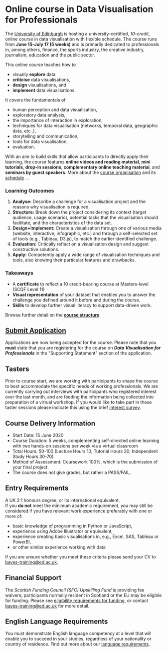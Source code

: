 # Online course in Data Visualisation for Professionals

The [University of Edinburgh](https://www.ed.ac.uk) is hosting a university-certified, _10-credit_, online course in data visualisation with flexible schedule. The course runs from __June 15-July 17 (5 weeks)__ and is primarily dedicated to professionals in, among others, finance, the sports industry, the creative industry, journalism, education and the public sector.

This online course teaches how to
* visually __explore__ data
* __criticise__ data visualisations, 
* __design__ visualisations, and 
* __implement__ data visualisations. 

It covers the fundamentals of 
* human perception and data visualisation, 
* exploratory data analysis,
* the importance of interaction in exploration, 
* techniques for data visualisation (networks, temporal data, geographic data, etc..), 
* storytelling and communication,
* tools for data visualisation,
* evaluation.

With an aim to build skills that allow participants to directly apply their learning, the course features __online videos and reading material__, __mini tutorials__, __drop-in sessions__,  __complementary online teaching material__, and  __seminars by guest speakers__. More about the [course organisation](organisation.html) and its [schedule](content.html) ...

### Learning Outcomes
1. **Analyse:** Describe a challenge for a visualisation project and the reasons why visualisation is required. 
2. **Structure:** Break down the project considering its context (target audience, usage scenario), potential tasks that the visualisation should facilitate, and the characteristics of the data set.
3. **Design+Implement:** Create a visualisation through one of various media (website, interactive, infographic, etc.) and through a self-selected set of tools (e.g., Tableau, D3.js), to match the earlier identified challenge.
4. **Evaluation:** Critically reflect on a visualisation design and suggest constructive solutions. 
5. **Apply:** Competently apply a wide range of visualisation techniques and tools, also knowing their particular features and drawbacks.

### Takeaways 
* A **certificate** to reflect a 10 credit-bearing course at Masters-level (SCQF Level 11)
* **Visual representation** of your dataset that enables you to answer the challenge you defined around it before and during the course.
* **Skills** to develop further visual literacy to support data-driven work.

Browse further detail on the __[course structure](organisation.md)__.

## [Submit Application](https://www.ed.ac.uk/studying/postgraduate/degrees/index.php?r=site/view&edition=2020&id=1002)

Applications are now being accepted for the course. Please note that you **must** state that you are registering for the course on ***Data Visualisation for Professionals*** in the "Supporting Statement" section of the application.

## Tasters

Prior to course start, we are working with participants to shape the course to best accommodate the specific needs of working professionals. We are currently carrying out interviews with participants who registered interest over the last month, and are feeding the information being collected into preparation of a virtual workshop. If you would like to take part in these taster sessions please indicate this using the brief [interest survey](https://forms.gle/4Z6wTZkoHMsNL5Yu5).

## Course Delivery Information
* Start Date: 15 June 2020
* Course Duration: 5 weeks, complementing self-directed online learning with two hands-on sessions per week via a virtual classroom
* Total Hours: 50-100 (Lecture Hours 10; Tutorial Hours 20; Independent Study Hours 30-70) 
* Method of Assessment: Coursework 100%, which is the submission of your final project. 
* The course does not give grades, but rather a PASS/FAIL.

## Entry Requirements
A UK 2:1 honours degree, or its international equivalent.  
If you __do not__ meet the minimum academic requirement, you may still be considered if you have relevant work experience preferably with one or more of:

* basic knowledge of programming in Python or JavaScript,
* experience using Adobe Illustrator or equivalent,
* experience creating basic visualisations in, e.g., Excel, SAS, Tableau or PowerBI,
* or other similar experience working with data

If you are unsure whether you meet these criteria please send your CV to [bayes-training@ed.ac.uk](bayes-training@ed.ac.uk).

## Financial Support
The *Scottish Funding Council (SFC) Upskilling Fund* is providing fee waivers; participants normally resident in Scotland or the EU may be eligible for funding. Please see [eligibility requirements for funding](https://www.ed.ac.uk/bayes/about-us/our-work/education/workforce-development/eligibility-funding), or contact [bayes-training@ed.ac.uk](bayes-training@ed.ac.uk) for more detail.

## English Language Requirements
You must demonstrate English language competency at a level that will enable you to succeed in your studies, regardless of your nationality or country of residence.
Find out more about our [language requirements](http://www.edin.ac/pgdf-english).
